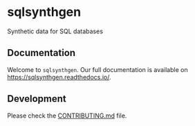 # sqlsynthgen

Synthetic data for SQL databases

## Documentation

Welcome to `sqlsynthgen`.
Our full documentation is available on <https://sqlsynthgen.readthedocs.io/>.

## Development

Please check the [CONTRIBUTING.md](CONTRIBUTING.md) file.
